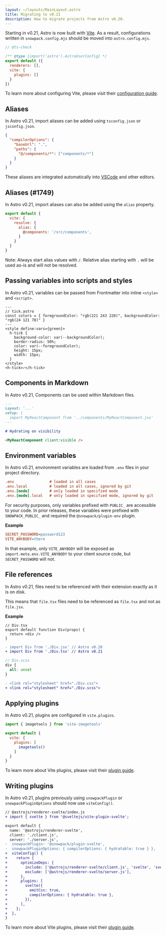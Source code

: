```yaml
---
layout: ~/layouts/MainLayout.astro
title: Migrating to v0.21
description: How to migrate projects from Astro v0.20.
---
```


Starting in v0.21, Astro is now built with [Vite].
As a result, configurations written in `snowpack.config.mjs` should be moved into `astro.config.mjs`.

```js
// @ts-check

/** @type {import('astro').AstroUserConfig} */ 
export default ({
  renderers: [],
  vite: {
    plugins: []
  }
})
```

To learn more about configuring Vite, please visit their [configuration guide](https://vitejs.dev/config/).



## Aliases

In Astro v0.21, import aliases can be added using `tsconfig.json` or `jsconfig.json`.

```json
{
  "compilerOptions": {
    "baseUrl": ".",
    "paths": {
      "@/components/*": ["components/*"]
    }
  }
}
```

These aliases are integrated automatically into [VSCode](https://code.visualstudio.com/docs/languages/jsconfig) and other editors.



## Aliases (#1749)

In Astro v0.21, import aliases can also be added using the `alias` property.

```js
export default {
  vite: {
    resolve: {
      alias: {
        @components: '/src/components',
      }
    }
  }
}
```

Note: Always start alias values with `/`. Relative alias starting with `.` will be used as-is and will not be resolved.



## Passing variables into scripts and styles

In Astro v0.21, variables can be passed from Frontmatter into inline `<style>` and `<script>`.

```astro
---
// tick.astro
const colors = { foregroundColor: "rgb(221 243 228)", backgroundColor: "rgb(24 121 78)" }
---
<style define:vars={green}>
  h-tick {
    background-color: var(--backgroundColor);
    border-radius: 50%;
    color: var(--foregroundColor);
    height: 15px;
    width: 15px;
  }
</style>
<h-tick>✓</h-tick>
```



## Components in Markdown

In Astro v0.21, Components can be used within Markdown files.

```md
---
Layout: '...'
setup: | 
  import MyReactComponent from '../components/MyReactComponent.jsx'
---

# Hydrating on visibility

<MyReactComponent client:visible />
```



## Environment variables

In Astro v0.21, environment variables are loaded from `.env` files in your project directory.

```ini
.env                # loaded in all cases
.env.local          # loaded in all cases, ignored by git
.env.[mode]         # only loaded in specified mode
.env.[mode].local   # only loaded in specified mode, ignored by git
```

For security purposes, only variables prefixed with `PUBLIC_` are accessible to your code.
In prior releases, these variables were prefixed with `SNOWPACK_PUBLIC_` and required the `@snowpack/plugin-env` plugin.

**Example**

```ini
SECRET_PASSWORD=password123
VITE_ANYBODY=there
```

In that example, only `VITE_ANYBODY` will be exposed as `import.meta.env.VITE_ANYBODY` to your client source code, but `SECRET_PASSWORD` will not.



## File references

In Astro v0.21, files need to be referenced with their extension exactly as it is on disk.

This means that `file.tsx` files need to be referenced as `file.tsx` and not as `file.jsx`.

**Example**

```tsx
// Div.tsx
export default function Div(props) {
  return <div />
}
```

```diff
- import Div from './Div.jsx' // Astro v0.20
+ import Div from './Div.tsx' // Astro v0.21
```

```scss
// Div.scss
div {
  all: unset
}
```

```diff
- <link rel="stylesheet" href="./Div.css">
+ <link rel="stylesheet" href="./Div.scss">
```



## Applying plugins

In Astro v0.21, plugins are configured in `vite.plugins`.

```js
import { imagetools } from 'vite-imagetools'

export default {
  vite: {
    plugins: [
      imagetools()
    ]
  }
}
```

To learn more about Vite plugins, please visit their [plugin guide](https://vitejs.dev/guide/using-plugins.html).



## Writing plugins

In Astro v0.21, plugins previously using `snowpackPlugin` or `snowpackPluginOptions` should now use `viteConfig()`.

```diff
// @astrojs/renderer-svelte/index.js
+ import { svelte } from '@sveltejs/vite-plugin-svelte';

export default {
  name: '@astrojs/renderer-svelte',
  client: './client.js',
  server: './server.js',
-  snowpackPlugin: '@snowpack/plugin-svelte',
-  snowpackPluginOptions: { compilerOptions: { hydratable: true } },
+  viteConfig() {
+    return {
+      optimizeDeps: {
+        include: ['@astrojs/renderer-svelte/client.js', 'svelte', 'svelte/internal'],
+        exclude: ['@astrojs/renderer-svelte/server.js'],
+      },
+      plugins: [
+        svelte({
+          emitCss: true,
+          compilerOptions: { hydratable: true },
+        }),
+      ],
+    };
+  },
}
```

To learn more about Vite plugins, please visit their [plugin guide](https://vitejs.dev/guide/using-plugins.html).



[Snowpack]: https://www.snowpack.dev
[Vite]: https://vitejs.dev
